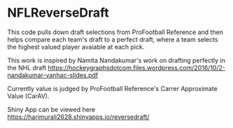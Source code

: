 # NFLReverseDraft

This code pulls down draft selections from ProFootball Reference and then helps compare each team's draft to a perfect draft, where a team selects the highest valued player avaiable at each pick.

This work is inspired by Namita Nandakumar's work on drafting perfectly in the NHL draft https://hockeygraphsdotcom.files.wordpress.com/2016/10/2-nandakumar-vanhac-slides.pdf


Currently value is judged by ProFootball Reference's Carrer Approximate Value (CarAV).


Shiny App can be viewed here https://harimurali2628.shinyapps.io/reversedraft/
